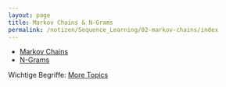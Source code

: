 ```yaml
---
layout: page
title: Markov Chains & N-Grams
permalink: /notizen/Sequence_Learning/02-markov-chains/index
---
```


* [Markov Chains](markov_chain.md)
* [N-Grams](ngrams.md)

Wichtige Begriffe:
[More Topics](markov_chains_more_topics.md)
